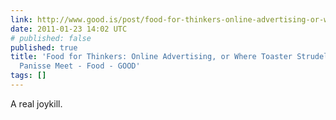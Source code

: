 ```yaml
---
link: http://www.good.is/post/food-for-thinkers-online-advertising-or-where-toaster-strudels-and-chez-panisse-meet/
date: 2011-01-23 14:02 UTC
# published: false
published: true
title: 'Food for Thinkers: Online Advertising, or Where Toaster Strudels and Chez
  Panisse Meet - Food - GOOD'
tags: []
---
```


A real joykill.
